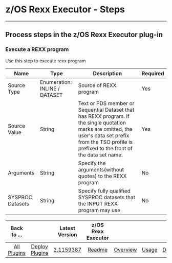 # z/OS Rexx Executor - Steps

---

## Process steps in the z/OS Rexx Executor plug-in

### Execute a REXX program

Use this step to execute rexx program

| Name             | Type                          | Description                                                                                                                                                                                               | Required |
|------------------|-------------------------------|-----------------------------------------------------------------------------------------------------------------------------------------------------------------------------------------------------------|----------|
| Source Type      | Enumeration: INLINE / DATASET | Source of REXX program                                                                                                                                                                                    | Yes      |
| Source Value     | String                        | Text or PDS member or Sequential Dataset that has REXX program. If the single quotation marks are omitted, the user's data set prefix from the TSO profile is prefixed to the front of the data set name. | Yes      |
| Arguments        | String                        | Specify the arguments(without quotes) to the REXX program                                                                                                                                                 | No       |
| SYSPROC Datasets | String                        | Specify fully qualified SYSPROC datasets that the INPUT REXX program may use                                                                                                                              | No       |

|          Back to ...          |                                |                                                         Latest Version                                                          | z/OS Rexx Executor  |                         |                   |                           |
|:-----------------------------:|:------------------------------:|:-------------------------------------------------------------------------------------------------------------------------------:|:-------------------:|:-----------------------:|:-----------------:|:-------------------------:|
| [All Plugins](../../index.md) | [Deploy Plugins](../README.md) | [2.1159387](https://raw.githubusercontent.com/UrbanCode/IBM-UCD-PLUGINS/main/files/zos-rexx/ucd-plugins-zos-rexx-2.1159387.zip) | [Readme](README.md) | [Overview](overview.md) | [Usage](usage.md) | [Downloads](downloads.md) |

